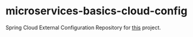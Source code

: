# microservices-basics-cloud-config
Spring Cloud External Configuration Repository for [this](https://github.com/lynx-r/tictactoe-microservices-example) project.
